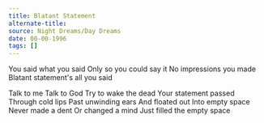 ```yaml
---
title: Blatant Statement
alternate-title:
source: Night Dreams/Day Dreams
date: 00-00-1996
tags: []
---
```


You said what you said
Only so you could say it
No impressions you made
Blatant statement's all you said

Talk to me
Talk to God
Try to wake the dead
Your statement passed
Through cold lips
Past unwinding ears
And floated out
Into empty space
Never made a dent
Or changed a mind
Just filled the empty space
